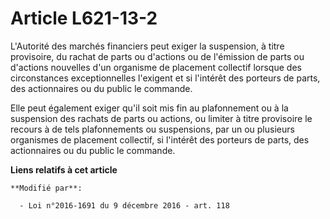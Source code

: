 # Article L621-13-2

L'Autorité des marchés financiers peut exiger la suspension, à titre provisoire, du rachat de parts ou d'actions ou de
l'émission de parts ou d'actions nouvelles d'un organisme de placement collectif lorsque des circonstances exceptionnelles
l'exigent et si l'intérêt des porteurs de parts, des actionnaires ou du public le commande. 

Elle peut également exiger qu'il soit mis fin au plafonnement ou à la suspension des rachats de parts ou actions, ou limiter
à titre provisoire le recours à de tels plafonnements ou suspensions, par un ou plusieurs organismes de placement collectif,
si l'intérêt des porteurs de parts, des actionnaires ou du public le commande.

**Liens relatifs à cet article**

	**Modifié par**:

	  - Loi n°2016-1691 du 9 décembre 2016 - art. 118
